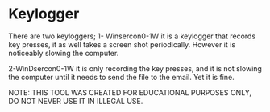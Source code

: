 # Keylogger
There are two keyloggers; 
1- Winsercon0-1W 
it is a keylogger that records key presses, it as well takes a screen shot periodically. However  it is noticeably
slowing the computer.

2-WinDsercon0-1W
it is only recording the key presses, and it is not slowing the computer until it needs to send the file to the 
email. Yet it is fine.


NOTE: THIS TOOL WAS CREATED FOR EDUCATIONAL PURPOSES ONLY, DO NOT NEVER USE IT IN ILLEGAL USE.
